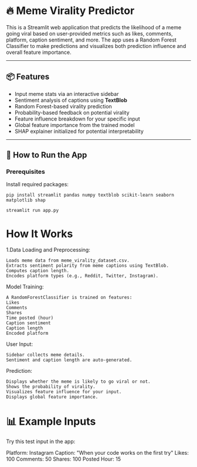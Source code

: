 # 🔥 Meme Virality Predictor

This is a Streamlit web application that predicts the likelihood of a meme going viral based on user-provided metrics such as likes, comments, platform, caption sentiment, and more. The app uses a Random Forest Classifier to make predictions and visualizes both prediction influence and overall feature importance.

---

## 📦 Features

- Input meme stats via an interactive sidebar
- Sentiment analysis of captions using **TextBlob**
- Random Forest-based virality prediction
- Probability-based feedback on potential virality
- Feature influence breakdown for your specific input
- Global feature importance from the trained model
- SHAP explainer initialized for potential interpretability

---

## 🚀 How to Run the App

### Prerequisites

Install required packages:

    pip install streamlit pandas numpy textblob scikit-learn seaborn matplotlib shap

    streamlit run app.py
# How It Works
1.Data Loading and Preprocessing:

    Loads meme data from meme_virality_dataset.csv.
    Extracts sentiment polarity from meme captions using TextBlob.
    Computes caption length.
    Encodes platform types (e.g., Reddit, Twitter, Instagram).

Model Training:

    A RandomForestClassifier is trained on features:
    Likes
    Comments
    Shares
    Time posted (hour)
    Caption sentiment
    Caption length
    Encoded platform

User Input:

    Sidebar collects meme details.
    Sentiment and caption length are auto-generated.

Prediction:
    
    Displays whether the meme is likely to go viral or not.
    Shows the probability of virality.
    Visualizes feature influence for your input.
    Displays global feature importance.


# 📊 Example Inputs
Try this test input in the app:

Platform: Instagram
Caption: "When your code works on the first try"
Likes: 100
Comments: 50
Shares: 100
Posted Hour: 15
